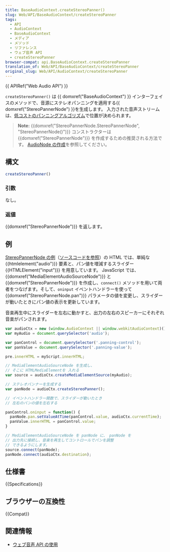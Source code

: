 ```yaml
---
title: BaseAudioContext.createStereoPanner()
slug: Web/API/BaseAudioContext/createStereoPanner
tags:
  - API
  - AudioContext
  - BaseAudioContext
  - メディア
  - メソッド
  - リファレンス
  - ウェブ音声 API
  - createStereoPanner
browser-compat: api.BaseAudioContext.createStereoPanner
translation_of: Web/API/BaseAudioContext/createStereoPanner
original_slug: Web/API/AudioContext/createStereoPanner
---
```

{{ APIRef("Web Audio API") }}

`createStereoPanner()` は {{ domxref("BaseAudioContext") }} インターフェイスのメソッドで、音源にステレオパンニングを適用する{{ domxref("StereoPannerNode") }}を生成します。
入力された音声ストリームは、[低コストのパンニングアルゴリズム](https://webaudio.github.io/web-audio-api/#stereopanner-algorithm)で位置が決められます。

> **Note:** {{domxref("StereoPannerNode.StereoPannerNode", "StereoPannerNode()")}} コンストラクターは {{domxref("StereoPannerNode")}} を作成するための推奨される方法です。 [AudioNode の作成](/ja/docs/Web/API/AudioNode#creating_an_audionode)を参照してください。

## 構文

```js
createStereoPanner()
```

### 引数

なし。

### 返値

{{domxref("StereoPannerNode")}} を返します。

## 例

[StereoPannerNode の例](https://mdn.github.io/webaudio-examples/stereo-panner-node/)（[ソースコードを参照](https://github.com/mdn/webaudio-examples/tree/master/stereo-panner-node)）の HTML では、単純な {{htmlelement("audio")}} 要素と、パン値を増減するスライダー {{HTMLElement("input")}} を用意しています。 JavaScript では、{{domxref("MediaElementAudioSourceNode")}} と {{domxref("StereoPannerNode")}} を作成し、`connect()` メソッドを用いて両者をつなげます。そして、`oninput` イベントハンドラーを使って {{domxref("StereoPannerNode.pan")}} パラメータの値を変更し、スライダーが動いたときにパン値の表示を更新しています。

音楽再生中にスライダーを左右に動かすと、出力の左右のスピーカーにそれぞれ音楽がパンされます。

```js
var audioCtx = new (window.AudioContext || window.webkitAudioContext)();
var myAudio = document.querySelector('audio');

var panControl = document.querySelector('.panning-control');
var panValue = document.querySelector('.panning-value');

pre.innerHTML = myScript.innerHTML;

// MediaElementAudioSourceNode を生成し、
// そこに HTMLMediaElementを 入れる
var source = audioCtx.createMediaElementSource(myAudio);

// ステレオパンナーを生成する
var panNode = audioCtx.createStereoPanner();

// イベントハンドラー関数で、スライダーが動いたとき
// 左右のパンの値を左右する

panControl.oninput = function() {
  panNode.pan.setValueAtTime(panControl.value, audioCtx.currentTime);
  panValue.innerHTML = panControl.value;
}

// MediaElementAudioSourceNode を panNode に、 panNode を
// 出力先に接続し、音楽を再生してコントロールでパンを調整
// できるようにします。
source.connect(panNode);
panNode.connect(audioCtx.destination);
```

## 仕様書

{{Specifications}}

## ブラウザーの互換性

{{Compat}}

## 関連情報

- [ウェブ音声 API の使用](/ja/docs/Web/API/Web_Audio_API/Using_Web_Audio_API)
